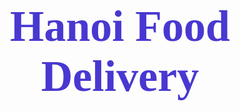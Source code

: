 <h1 align="center" style="color:#4838D1;font-size:70px;font-family:Georgia;text-align:center;">
    Hanoi Food Delivery
</h1>


